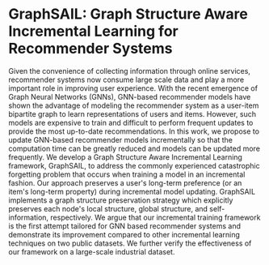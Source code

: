 # GraphSAIL: Graph Structure Aware Incremental Learning for Recommender Systems


Given the convenience of collecting information through online services, recommender systems now consume large scale data and play a more important role in improving user experience. With the recent emergence of Graph Neural Networks (GNNs), GNN-based recommender models have shown the advantage of modeling the recommender system as a user-item bipartite graph to learn representations of users and items. However, such models are expensive to train and difficult to perform frequent updates to provide the most up-to-date recommendations. In this work, we propose to update GNN-based recommender models incrementally so that the computation time can be greatly reduced and models can be updated more frequently. We develop a Graph Structure Aware Incremental Learning framework, GraphSAIL, to address the commonly experienced catastrophic forgetting problem that occurs when training a model in an incremental fashion. Our approach preserves a user's long-term preference (or an item's long-term property) during incremental model updating. GraphSAIL implements a graph structure preservation strategy which explicitly preserves each node's local structure, global structure, and self-information, respectively. We argue that our incremental training framework is the first attempt tailored for GNN based recommender systems and demonstrate its improvement compared to other incremental learning techniques on two public datasets. We further verify the effectiveness of our framework on a large-scale industrial dataset.
